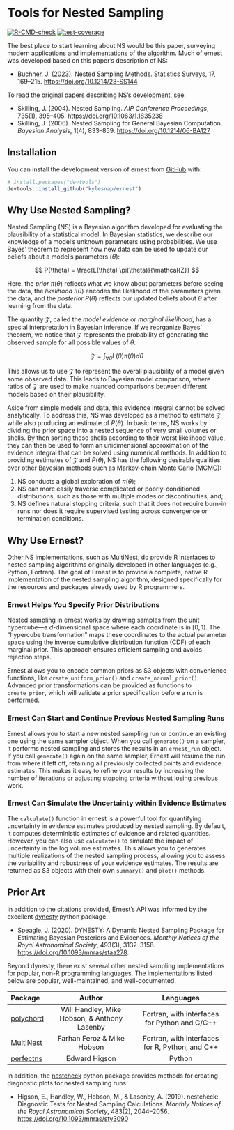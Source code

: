 
<!-- README.md is generated from README.Rmd. Please edit that file -->

# Tools for Nested Sampling

<!-- badges: start -->

[![R-CMD-check](https://github.com/kylesnap/ernest/actions/workflows/R-CMD-check.yaml/badge.svg)](https://github.com/kylesnap/ernest/actions/workflows/R-CMD-check.yaml)
[![test-coverage](https://github.com/kylesnap/ernest/actions/workflows/test-coverage.yaml/badge.svg)](https://github.com/kylesnap/ernest/actions/workflows/test-coverage.yaml)
<!-- badges: end -->

The best place to start learning about NS would be this paper, surveying
modern applications and implementations of the algorithm. Much of ernest
was developed based on this paper’s description of NS:

- Buchner, J. (2023). Nested Sampling Methods. Statistics Surveys, 17,
  169–215. <https://doi.org/10.1214/23-SS144>

To read the original papers describing NS’s development, see:

- Skilling, J. (2004). Nested Sampling. *AIP Conference Proceedings*,
  735(1), 395–405. <https://doi.org/10.1063/1.1835238>
- Skilling, J. (2006). Nested Sampling for General Bayesian Computation.
  *Bayesian Analysis*, 1(4), 833–859. <https://doi.org/10.1214/06-BA127>

## Installation

You can install the development version of ernest from
[GitHub](https://github.com/) with:

``` r
# install.packages("devtools")
devtools::install_github("kylesnap/ernest")
```

## Why Use Nested Sampling?

Nested Sampling (NS) is a Bayesian algorithm developed for evaluating
the plausibility of a statistical model. In Bayesian statistics, we
describe our knowledge of a model’s unknown parameters using
probabilities. We use Bayes’ theorem to represent how new data can be
used to update our beliefs about a model’s parameters ($`\theta`$):
``` math

P(\theta) = \frac{L(\theta) \pi(\theta)}{\mathcal{Z}} 
```
Here, the *prior* $`\pi(\theta)`$ reflects what we know about parameters
before seeing the data, the *likelihood* $`l(\theta)`$ encodes the
likelihood of the parameters given the data, and the *posterior*
$`P(\theta)`$ reflects our updated beliefs about $`\theta`$ after
learning from the data.

The quantity $`\mathcal{Z}`$, called the *model evidence* or *marginal
likelihood*, has a special interpretation in Bayesian inference. If we
reorganize Bayes’ theorem, we notice that $`\mathcal{Z}`$ represents the
probability of generating the observed sample for all possible values of
$`\theta`$:
``` math

\mathcal{Z} = \int_{\forall \theta} L(\theta) \pi(\theta) d\theta
```
This allows us to use $`\mathcal{Z}`$ to represent the overall
plausibility of a model given some observed data. This leads to Bayesian
model comparison, where ratios of $`\mathcal{Z}`$ are used to make
nuanced comparisons between different models based on their
plausibility.

Aside from simple models and data, this evidence integral cannot be
solved analytically. To address this, NS was developed as a method to
estimate $`\mathcal{Z}`$ while also producing an estimate of
$`P(\theta)`$. In basic terms, NS works by dividing the prior space into
a nested sequence of very small volumes or shells. By then sorting these
shells according to their worst likelihood value, they can then be used
to form an unidimensional approximation of the evidence integral that
can be solved using numerical methods. In addition to providing
estimates of $`\mathcal{Z}`$ and $`P(\theta)`$, NS has the following
desirable qualities over other Bayesian methods such as Markov-chain
Monte Carlo (MCMC):

1.  NS conducts a global exploration of $`\pi(\theta)`$;
2.  NS can more easily traverse complicated or poorly-conditioned
    distributions, such as those with multiple modes or discontinuities,
    and;
3.  NS defines natural stopping criteria, such that it does not require
    burn-in runs nor does it require supervised testing across
    convergence or termination conditions.

## Why Use Ernest?

Other NS implementations, such as MultiNest, do provide R interfaces to
nested sampling algorithms originally developed in other languages
(e.g., Python, Fortran). The goal of Ernest is to provide a complete,
native R implementation of the nested sampling algorithm, designed
specifically for the resources and packages already used by R
programmers.

### Ernest Helps You Specify Prior Distributions

Nested sampling in ernest works by drawing samples from the unit
hypercube—a $`d`$-dimensional space where each coordinate is in
$`[0, 1)`$. The “hypercube transformation” maps these coordinates to the
actual parameter space using the inverse cumulative distribution
function (CDF) of each marginal prior. This approach ensures efficient
sampling and avoids rejection steps.

Ernest allows you to encode common priors as S3 objects with convenience
functions, like `create_uniform_prior()` and `create_normal_prior()`.
Advanced prior transformations can be provided as functions to
`create_prior`, which will validate a prior specification before a run
is performed.

### Ernest Can Start and Continue Previous Nested Sampling Runs

Ernest allows you to start a new nested sampling run or continue an
existing one using the same sampler object. When you call `generate()`
on a sampler, it performs nested sampling and stores the results in an
`ernest_run` object. If you call `generate()` again on the same sampler,
Ernest will resume the run from where it left off, retaining all
previously collected points and evidence estimates. This makes it easy
to refine your results by increasing the number of iterations or
adjusting stopping criteria without losing previous work.

### Ernest Can Simulate the Uncertainty within Evidence Estimates

The `calculate()` function in ernest is a powerful tool for quantifying
uncertainty in evidence estimates produced by nested sampling. By
default, it computes deterministic estimates of evidence and related
quantities. However, you can also use `calculate()` to simulate the
impact of uncertainty in the log volume estimates. This allows you to
generates multiple realizations of the nested sampling process, allowing
you to assess the variability and robustness of your evidence estimates.
The results are returned as S3 objects with their own `summary()` and
`plot()` methods.

## Prior Art

In addition to the citations provided, Ernest’s API was informed by the
excellent [dynesty](https://dynesty.readthedocs.io/en/v2.1.5/index.html)
python package.

- Speagle, J. (2020). DYNESTY: A Dynamic Nested Sampling Package for
  Estimating Bayesian Posteriors and Evidences. *Monthly Notices of the
  Royal Astronomical Society*, 493(3), 3132–3158.
  <https://doi.org/10.1093/mnras/staa278>.

Beyond dynesty, there exist several other nested sampling
implementations for popular, non-R programming languages. The
implementations listed below are popular, well-maintained, and
well-documented.

| Package | Author | Languages |
|:---|:--:|:--:|
| [polychord](https://github.com/PolyChord/PolyChordLite) | Will Handley, Mike Hobson, & Anthony Lasenby | Fortran, with interfaces for Python and C/C++ |
| [MultiNest](https://github.com/JohannesBuchner/MultiNest) | Farhan Feroz & Mike Hobson | Fortran, with interfaces for R, Python, and C++ |
| [perfectns](https://github.com/ejhigson/perfectns) | Edward Higson | Python |

In addition, the
[nestcheck](https://nestcheck.readthedocs.io/en/latest/) python package
provides methods for creating diagnostic plots for nested sampling runs.

- Higson, E., Handley, W., Hobson, M., & Lasenby, A. (2019). nestcheck:
  Diagnostic Tests for Nested Sampling Calculations. *Monthly Notices of
  the Royal Astronomical Society*, 483(2), 2044–2056.
  <https://doi.org/10.1093/mnras/sty3090>
